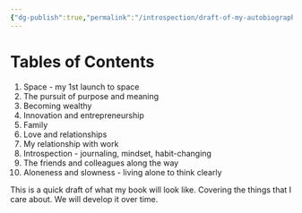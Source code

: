 ```yaml
---
{"dg-publish":true,"permalink":"/introspection/draft-of-my-autobiography/","noteIcon":""}
---
```


# Tables of Contents

1. Space - my 1st launch to space
2. The pursuit of purpose and meaning
3. Becoming wealthy
4. Innovation and entrepreneurship
5. Family
6. Love and relationships
7. My relationship with work
8. Introspection - journaling, mindset, habit-changing
9. The friends and colleagues along the way
10. Aloneness and slowness - living alone to think clearly

This is a quick draft of what my book will look like. Covering the things that I care about. We will develop it over time.